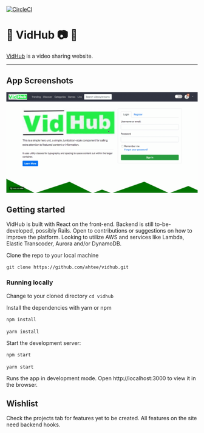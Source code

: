 [![CircleCI](https://circleci.com/gh/ahtee/vidhub/tree/master.svg?style=shield)](https://circleci.com/gh/ahtee/vidhub/tree/master)

# :rocket: VidHub :camera: :eyes:

[VidHub](https://vidhub.org) is a video sharing website.

---
## App Screenshots

![](./.github/vidhub.gif)

## Getting started

VidHub is built with React on the front-end. Backend is still to-be-developed, possibly Rails. Open to contributions or suggestions on how to improve the platform. Looking to utilize AWS and services like Lambda, Elastic Transcoder, Aurora and/or DynamoDB.

Clone the repo to your local machine
```
git clone https://github.com/ahtee/vidhub.git
```

### Running locally

Change to your cloned directory `cd vidhub`

Install the dependencies with yarn or npm
```
npm install

yarn install
```

Start the development server:
```
npm start

yarn start
```

Runs the app in development mode.
Open http://localhost:3000 to view it in the browser.

## Wishlist

Check the projects tab for features yet to be created. All features on the site need backend hooks.
